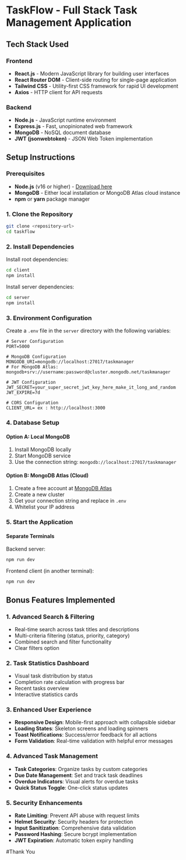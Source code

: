 # TaskFlow - Full Stack Task Management Application

## Tech Stack Used

### Frontend
- **React.js** - Modern JavaScript library for building user interfaces
- **React Router DOM** - Client-side routing for single-page application
- **Tailwind CSS** - Utility-first CSS framework for rapid UI development
- **Axios** - HTTP client for API requests

### Backend
- **Node.js** - JavaScript runtime environment
- **Express.js** - Fast, unopinionated web framework
- **MongoDB** - NoSQL document database
- **JWT (jsonwebtoken)** - JSON Web Token implementation



## Setup Instructions

### Prerequisites
- **Node.js** (v16 or higher) - [Download here](https://nodejs.org/)
- **MongoDB** - Either local installation or MongoDB Atlas cloud instance
- **npm** or **yarn** package manager

### 1. Clone the Repository
```bash
git clone <repository-url>
cd taskflow
```

### 2. Install Dependencies

Install root dependencies:
```bash
cd client
npm install
```

Install server dependencies:
```bash
cd server
npm install
```


### 3. Environment Configuration

Create a `.env` file in the `server` directory with the following variables:

```env
# Server Configuration
PORT=5000

# MongoDB Configuration
MONGODB_URI=mongodb://localhost:27017/taskmanager
# For MongoDB Atlas: mongodb+srv://username:password@cluster.mongodb.net/taskmanager

# JWT Configuration
JWT_SECRET=your_super_secret_jwt_key_here_make_it_long_and_random
JWT_EXPIRE=7d

# CORS Configuration
CLIENT_URL= ex : http://localhost:3000
```


### 4. Database Setup

#### Option A: Local MongoDB
1. Install MongoDB locally
2. Start MongoDB service
3. Use the connection string: `mongodb://localhost:27017/taskmanager`

#### Option B: MongoDB Atlas (Cloud)
1. Create a free account at [MongoDB Atlas](https://www.mongodb.com/atlas)
2. Create a new cluster
3. Get your connection string and replace in `.env`
4. Whitelist your IP address

### 5. Start the Application

#### Separate Terminals
Backend server:
```bash
npm run dev
```

Frontend client (in another terminal):
```bash
npm run dev
```


##  Bonus Features Implemented

### 1. **Advanced Search & Filtering**
- Real-time search across task titles and descriptions
- Multi-criteria filtering (status, priority, category)
- Combined search and filter functionality
- Clear filters option

### 2. **Task Statistics Dashboard**
- Visual task distribution by status
- Completion rate calculation with progress bar
- Recent tasks overview
- Interactive statistics cards

### 3. **Enhanced User Experience**
- **Responsive Design**: Mobile-first approach with collapsible sidebar
- **Loading States**: Skeleton screens and loading spinners
- **Toast Notifications**: Success/error feedback for all actions
- **Form Validation**: Real-time validation with helpful error messages


### 4. **Advanced Task Management**
- **Task Categories**: Organize tasks by custom categories
- **Due Date Management**: Set and track task deadlines
- **Overdue Indicators**: Visual alerts for overdue tasks
- **Quick Status Toggle**: One-click status updates

### 5. **Security Enhancements**
- **Rate Limiting**: Prevent API abuse with request limits
- **Helmet Security**: Security headers for protection
- **Input Sanitization**: Comprehensive data validation
- **Password Hashing**: Secure bcrypt implementation
- **JWT Expiration**: Automatic token expiry handling


#Thank You
